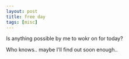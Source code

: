 ```yaml
---
layout: post
title: free day
tags: [misc]
---
```

Is anything possible by me to wokr on for today?

Who knows.. maybe I'll find out soon enough..